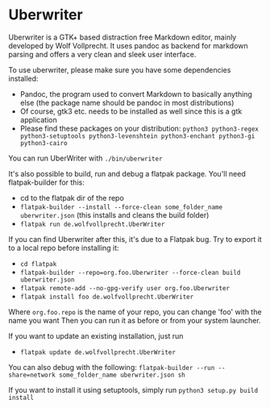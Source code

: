 Uberwriter
==========

Uberwriter is a GTK+ based distraction free Markdown editor, mainly developed by Wolf Vollprecht. It uses pandoc as backend for markdown parsing and offers a very clean and sleek user interface.

To use uberwriter, please make sure you have some dependencies installed:

- Pandoc, the program used to convert Markdown to basically anything else (the package name should be pandoc in most distributions)
- Of course, gtk3 etc. needs to be installed as well since this is a gtk application
- Please find these packages on your distribution: `python3 python3-regex python3-setuptools python3-levenshtein python3-enchant python3-gi python3-cairo`

You can run UberWriter with `./bin/uberwriter`

It's also possible to build, run and debug a flatpak package. You'll need flatpak-builder for this:

- cd to the flatpak dir of the repo
- `flatpak-builder --install --force-clean some_folder_name uberwriter.json` (this installs and cleans the build folder)
- `flatpak run de.wolfvollprecht.UberWriter`

If you can find Uberwriter after this, it's due to a Flatpak bug. Try to export it to a local repo before installing it:

- `cd flatpak`
- `flatpak-builder --repo=org.foo.Uberwriter --force-clean build uberwriter.json`
- `flatpak remote-add --no-gpg-verify user org.foo.Uberwriter`
- `flatpak install foo de.wolfvollprecht.UberWriter`

Where `org.foo.repo` is the name of your repo, you can change 'foo' with the name you want
Then you can run it as before or from your system launcher.

If you want to update an existing installation, just run

- `flatpak update de.wolfvollprecht.UberWriter`

You can also debug with the following: `flatpak-builder --run --share=network some_folder_name uberwriter.json sh`

If you want to install it using setuptools, simply run `python3 setup.py build install`